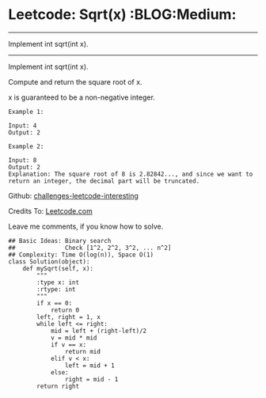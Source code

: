 # Leetcode: Sqrt(x)     :BLOG:Medium:


---

Implement int sqrt(int x).  

---

Implement int sqrt(int x).  

Compute and return the square root of x.  

x is guaranteed to be a non-negative integer.  

    Example 1:
    
    Input: 4
    Output: 2

    Example 2:
    
    Input: 8
    Output: 2
    Explanation: The square root of 8 is 2.82842..., and since we want to return an integer, the decimal part will be truncated.

Github: [challenges-leetcode-interesting](https://github.com/DennyZhang/challenges-leetcode-interesting/tree/master/sqrtx)  

Credits To: [Leetcode.com](https://leetcode.com/problems/sqrtx/description/)  

Leave me comments, if you know how to solve.  

    ## Basic Ideas: Binary search
    ##              Check [1^2, 2^2, 3^2, ... n^2]
    ## Complexity: Time O(log(n)), Space O(1)
    class Solution(object):
        def mySqrt(self, x):
            """
            :type x: int
            :rtype: int
            """
            if x == 0:
                return 0
            left, right = 1, x
            while left <= right:
                mid = left + (right-left)/2
                v = mid * mid
                if v == x:
                    return mid
                elif v < x:
                    left = mid + 1
                else:
                    right = mid - 1
            return right
